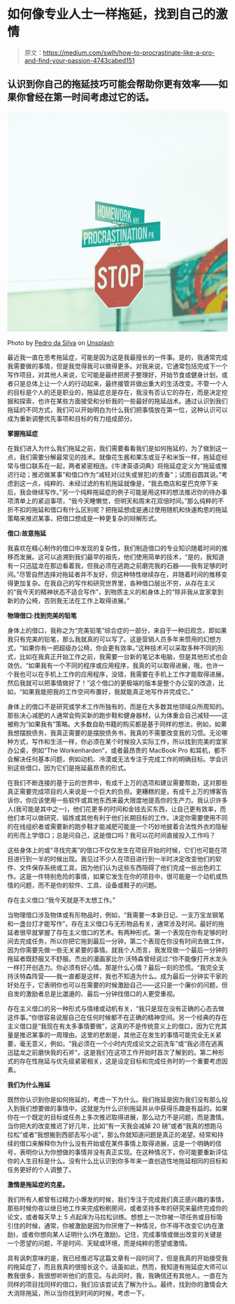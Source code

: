 # 如何像专业人士一样拖延，找到自己的激情

> 原文：<https://medium.com/swlh/how-to-procrastinate-like-a-pro-and-find-your-passion-4743cabed151>

## 认识到你自己的拖延技巧可能会帮助你更有效率——如果你曾经在第一时间考虑过它的话。

![](img/c76a146153200f2ebbd8aac0e2bed275.png)

Photo by [Pedro da Silva](https://unsplash.com/@pedroplus?utm_source=medium&utm_medium=referral) on [Unsplash](https://unsplash.com?utm_source=medium&utm_medium=referral)

最近我一直在思考拖延症，可能是因为这是我最擅长的一件事。是的，我通常完成我需要做的事情，但是我觉得我可以做得更多。对我来说，它通常包括完成下一个写作项目，对其他人来说，它可能是最终把房子整理好，开始节食或健身计划，或者只是总体上让一个人的行动起来，最终接管并做出重大的生活改变。不管一个人的目标是个人的还是职业的，拖延症总是存在，我没有否认它的存在，而是决定挖掘和探索，也许在某些方面接受和分析我的一些最好的拖延战术。通过认识到我们拖延的不同方式，我们可以开始明白为什么我们把事情放在第一位，这种认识可以成为重新调整优先事项和目标的有力组成部分。

**掌握拖延症**

在我们进入为什么我们拖延之前，我们需要看看我们是如何拖延的，为了做到这一点，我们需要分解最常见的技术。就像花生酱和果冻或豆子和米饭一样，拖延症经常与借口联系在一起，两者紧密相连。《牛津英语词典》将拖延症定义为“拖延或推迟行动；推迟做某事”和借口作为“减轻对(过失或冒犯)的责备”；试图自圆其说。”考虑到这一点，纯粹的、未经过滤的有机拖延就像是，“我去商店和星巴克停下来后，我会继续写作。”另一个纯粹拖延症的例子可能是用这样的想法推迟你的待办事项清单上的紧迫事项，“我今天睡懒觉，但明天和周末花双倍时间。”那么纯粹的不折不扣的拖延和借口有什么区别呢？把拖延想成是通过使用随机和快速构思的拖延策略来推迟某事，把借口想成是一种更复杂的辩解形式。

**借口:故意拖延**

我喜欢在精心制作的借口中发现的复杂性，我们制造借口的专业知识随着时间的推移而发展。这可以追溯到我们最早的祖先，他们使用简单的技术，“是的，我知道有一只迅猛龙在那边看着我，但我必须在逃跑之前磨完我的石器——我有足够的时间。”尽管自然选择对拖延者并不友好，但这种特性继续存在，并随着时间的推移变得更加复杂。在我自己的写作和研究世界里，各种借口层出不穷，从存在主义的“我今天的精神状态不适合写作”，到物质主义的和身体上的“除非我从宜家拿到新的办公椅，否则我无法在工作上取得进展。”

**物理借口:找到完美的铅笔**

身体上的借口，我称之为“完美铅笔”综合症的一部分，来自于一种旧观念，即如果我只有完美的铅笔，那么我就真的可以写了。这是营销人员多年来惯用的幻想方式，“如果你有一把超级办公椅，你会更有效率。”这种技术可以采取多种不同的形式，比如在我真正开始工作之前，我需要一台新的笔记本电脑，但是其他形式也会效仿。“如果我有一个不同的程序或应用程序，我真的可以取得进展，哦，也许一个我也可以在手机上工作的应用程序，没错，我需要在手机上工作才能取得进展。然后我就可以把事情做好了！”这个借口的更极端的版本是整个办公室的改造，比如，“如果我能把我的工作空间布置好，我就能真正地写作并完成它。”

身体上的借口不是研究或学术工作所独有的，而是在大多数其他领域众所周知的。那些决心减肥的人通常会购买新的跑步鞋和健身器材，认为体重会自己减轻——这被称为“如果我有”策略。大多数自助书籍的购买都是基于同样的想法，例如，如果我想摆脱债务，我真正需要的是摆脱债务书，我真的不需要改变我的习惯。无论哪种方式，写作和生活一样，你必须在某个时候投入实际工作，所以找到完美的宜家办公桌，例如“The Workenharden”，或者最昂贵的 MacBook Pro 和耳机，都不会解决任何基本问题，例如动机、冷漠或无法专注于完成工作的明确目标。学会识别这些借口，因为它们是拖延最昂贵的形式。

在我们不断连接的基于云的世界中，有成千上万的选项和建议需要帮助，这对那些真正需要完成项目的人来说是一个巨大的负担。更糟糕的是，有成千上万的博客告诉你，你应该使用一些软件或其他东西来最大限度地提高你的生产力。我认识许多人(我可能是其中之一)，他们花更多的时间和金钱去买东西，让自己更有效率，而他们本可以做研究、锻炼或其他有利于他们长期目标的工作。决定你需要使用不同的在线组织者或需要新的跑步鞋才能减肥可能是一个巧妙地披着合法性外衣的隐秘的形而上学借口；总是问自己，这是借口吗？我可以花时间直接投入工作吗？

这些身体上的或“寻找完美”的借口不仅仅发生在项目开始的时候，它们也可能在项目进行到一半的时候出现。我见过不少人在项目进行到一半时决定改变他们的软件、文件保存系统或工具，因为他们认为这些东西阻碍了他们完成一些出色的工作。这是一件特别危险的事情，如果它发生在你的项目中，很可能是一个动机或热情的问题，而不是你的软件、工具、设备或鞋子的问题。

存在主义借口:“我今天就是不太想工作。”

当物理借口涉及物体或有形物品时，例如，“我需要一本新日记、一支万宝龙钢笔和一盏台灯才能写作”，存在主义借口与无形物品有关，通常涉及时间。最好的拖延者很早就掌握了存在主义借口的艺术。有两种形式。第一个表现在你有足够的时间去完成任务，所以你把它拖到最后一分钟，第二个表现在你没有时间去做工作，因为你需要先做一些无关紧要的事情。就我个人而言，我发现做一个最后一分钟的拖延者既舒服又不舒服。杰出的漫画家比尔·沃特森曾经说过:“你不能像打开水龙头一样打开创造力。你必须有好心情。那是什么心情？最后一刻的恐慌。“我完全支持沃特森阵营——我一直都是这样，我也不知道为什么。成为最后一分钟实干家的好处在于，它表明你也可以在需要的时候激励自己——这只是一个廉价的问题，但自发的激励者总是比邋遢的、最后一分钟找借口的人更受重视。

存在主义借口的另一种形式与情绪或动机有关，“我只是现在没有正确的心态去做这件事。”你很容易说服自己在任何时候都不在正确的精神空间。另一个经典的存在主义借口是“我现在有太多事情要做”，这真的不是传统意义上的借口，因为它充其量是推迟某事的一周理由。这里的悲剧是，其他正在发生的事情可能完全无关紧要，毫无意义，例如，“我必须在一个小时内完成论文之前洗车”或“我必须在逃离迅猛龙之前磨快我的石斧”，这是我们在这项工作开始时首次了解到的。第二种形式的存在性拖延与优先级紧密相关，这是设定目标和完成任务时的一个重要考虑因素。

**我们为什么拖延**

既然你认识到你是如何拖延的，考虑一下为什么。我们拖延是因为我们没有那么投入到我们想要做的事情中，这就是为什么识别拖延并从中获得乐趣是有益的。如果你在一个既定的目标或任务上多次推迟取得进展，那么动力不是问题，而是激情。当你把大的改变推迟了好几年，比如“有一天我会减掉 20 磅”或者“我真的想跑马拉松”或者“我想搬到西部去写小说”，那么你就知道问题是真正的渴望。经常和持续的借口来解释你为什么没有开始或在某件事情上取得进展，这是一个明确的信号，表明你认为你想做的事情并没有真正实现。在这种情况下，你可能要重新评估你的人生目标是什么。没有什么比认识到你多年来一直创造性地拖延相同的目标和任务更好的个人调整了。

**激情是拖延症的克星。**

我们所有人都曾有过精力小爆发的时候，我们专注于完成我们真正感兴趣的事情，那些时候你夜以继日地工作来完成粉刷房间，或者坚持多年的研究来最终完成你的论文，或者每天早上 5 点起床为马拉松训练。想想上一次你被一项任务或目标吸引住的时候，通常，你被激励是因为你厌倦了一种情况，你不得不改变它(内在激励)，或者你想向某人证明什么(外在激励)。记住，完成事情或做出改变的关键是一个愿望的问题，不是时间、天赋或环境，而是纯粹的愿望或激情。

具有讽刺意味的是，我已经推迟写这篇文章有一段时间了，但是我真的开始接受我的拖延症了，而且我真的很擅长这个。话虽如此，然而，我知道有拖延症大师可以教我很多，我很想听听他们的意见。与此同时，我，我确信还有其他人，一直在为同样的项目找同样的借口，我们应该尝试去了解为什么。最终，找到你的激情会大大消除拖延，所以当你找到时间的时候，考虑一下。